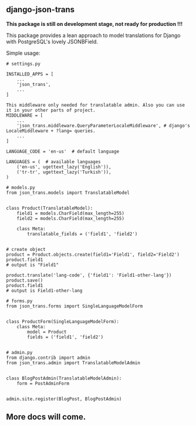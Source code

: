## django-json-trans

**This package is still on development stage, not ready for production !!!**

This package provides a lean approach to model translations for Django with PostgreSQL's lovely JSONBField.

Simple usage:

```
# settings.py

INSTALLED_APPS = [
    ...
    'json_trans',
    ...
]

This middleware only needed for translatable admin. Also you can use it in your other parts of project. 
MIDDLEWARE = [
    ...
    'json_trans.middleware.QueryParameterLocaleMiddleware', # django's LocaleMiddleware + ?lang= queries.
    ...
]

LANGUAGE_CODE = 'en-us'  # default language 

LANGUAGES = (  # available languages
    ('en-us', ugettext_lazy('English')),
    ('tr-tr', ugettext_lazy('Turkish')),
)

# models.py
from json_trans.models import TranslatableModel


class Product(TranslatableModel):
    field1 = models.CharField(max_length=255)
    field2 = models.CharField(max_length=255)
    
    class Meta:
        translatable_fields = ('field1', 'field2')
        
        
# create object        
product = Product.objects.create(field1='Field1', field2='Field2')
product.field1
# output is "Field1"

product.translate('lang-code', {'field1': 'Field1-other-lang'})
product.save()
product.field1
# output is Field1-other-lang

# forms.py
from json_trans.forms import SingleLanguageModelForm


class ProductForm(SingleLanguageModelForm):
    class Meta:
        model = Product
        fields = ('field1', 'field2')


# admin.py
from django.contrib import admin
from json_trans.admin import TranslatableModelAdmin


class BlogPostAdmin(TranslatableModelAdmin):
    form = PostAdminForm


admin.site.register(BlogPost, BlogPostAdmin)
```

## More docs will come.
